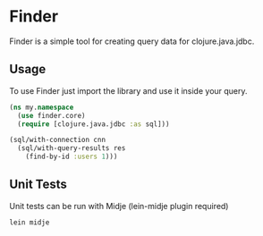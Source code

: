 
Finder
======

Finder is a simple tool for creating query data for clojure.java.jdbc.

Usage
-----

To use Finder just import the library and use it inside your query.

```clojure
(ns my.namespace
  (use finder.core)
  (require [clojure.java.jdbc :as sql]))

(sql/with-connection cnn
  (sql/with-query-results res
    (find-by-id :users 1)))
```

Unit Tests
----------

Unit tests can be run with Midje (lein-midje plugin required)

```
lein midje
```

